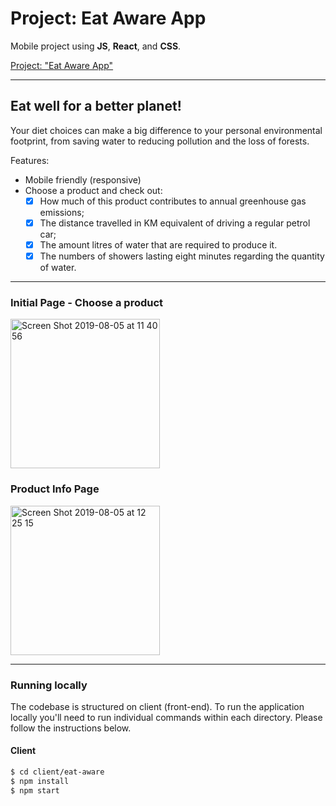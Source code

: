 # Project: Eat Aware App

Mobile project using **JS**, **React**, and **CSS**.  </br>

<a href="http://" target="_blank">Project: "Eat Aware App"</a>

---
## Eat well for a better planet!

Your diet choices can make a big difference to your personal environmental footprint, from saving water to reducing pollution and the loss of forests.

Features:

- Mobile friendly (responsive)
- Choose a product and check out:
    - [x] How much of this product contributes to annual greenhouse gas emissions;
    - [x] The distance travelled in KM equivalent of driving a regular petrol car;
    - [x] The amount litres of water that are required to produce it.
    - [x] The numbers of showers lasting eight minutes regarding the quantity of water.

---

### Initial Page - Choose a product
<img width="239" alt="Screen Shot 2019-08-05 at 11 40 56" src="https://user-images.githubusercontent.com/33978352/62434231-27512300-b77b-11e9-9768-4e3ed7af8184.png">

### Product Info Page
<img width="239" alt="Screen Shot 2019-08-05 at 12 25 15" src="https://user-images.githubusercontent.com/33978352/62434581-28368480-b77c-11e9-8c57-ee567dd91a0f.png">

---

### Running locally

The codebase is structured on client (front-end). To run the application locally you'll need to run individual commands within each directory. Please follow the instructions below.

#### Client

```sh
$ cd client/eat-aware
$ npm install
$ npm start
```